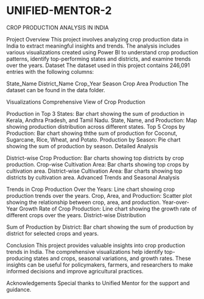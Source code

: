 # UNIFIED-MENTOR-2
CROP PRODUCTION ANALYSIS IN INDIA

Project Overview
This project involves analyzing crop production data in India to extract meaningful insights and trends. The analysis includes various visualizations created using Power BI to understand crop production patterns, identify top-performing states and districts, and examine trends over the years.
Dataset
The dataset used in this project contains 246,091 entries with the following columns:

State_Name
District_Name
Crop_Year
Season
Crop
Area
Production
The dataset can be found in the data folder.

Visualizations
Comprehensive View of Crop Production

Production in Top 3 States: Bar chart showing the sum of production in Kerala, Andhra Pradesh, and Tamil Nadu.
State, Name, and Production: Map showing production distribution across different states.
Top 5 Crops by Production: Bar chart showing ththe sum of production for Coconut, Sugarcane, Rice, Wheat, and Potato.
Production by Season: Pie chart showing the sum of production by season.
Detailed Analysis

District-wise Crop Production: Bar charts showing top districts by crop production.
Crop-wise Cultivation Area: Bar charts showing top crops by cultivation area.
District-wise Cultivation Area: Bar charts showing top districts by cultivation area.
Advanced Trends and Seasonal Analysis

Trends in Crop Production Over the Years: Line chart showing crop production trends over the years.
Crop, Area, and Production: Scatter plot showing the relationship between crop, area, and production.
Year-over-Year Growth Rate of Crop Production: Line chart showing the growth rate of different crops over the years.
District-wise Distribution

Sum of Production by District: Bar chart showing the sum of production by district for selected crops and years.

Conclusion
This project provides valuable insights into crop production trends in India. The comprehensive visualizations help identify top-producing states and crops, seasonal variations, and growth rates. These insights can be useful for policymakers, farmers, and researchers to make informed decisions and improve agricultural practices.

Acknowledgements
Special thanks to Unified Mentor for the support and guidance.
